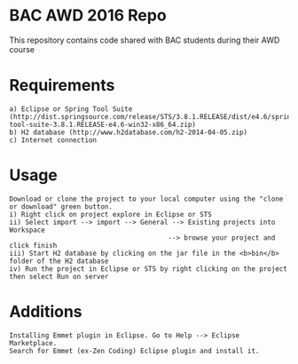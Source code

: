 # BAC AWD 2016 Repo
This repository contains code shared with BAC students during their AWD course

# Requirements
```
a) Eclipse or Spring Tool Suite 
(http://dist.springsource.com/release/STS/3.8.1.RELEASE/dist/e4.6/spring-tool-suite-3.8.1.RELEASE-e4.6-win32-x86_64.zip)
b) H2 database (http://www.h2database.com/h2-2014-04-05.zip)
c) Internet connection
```

# Usage
```
Download or clone the project to your local computer using the "clone or download" green button.
i) Right click on project explore in Eclipse or STS
ii) Select import --> import --> General --> Existing projects into Workspace 
                                        --> browse your project and click finish
iii) Start H2 database by clicking on the jar file in the <b>bin</b> folder of the H2 database
iv) Run the project in Eclipse or STS by right clicking on the project then select Run on server
```

# Additions
```
Installing Emmet plugin in Eclipse. Go to Help --> Eclipse Marketplace. 
Search for Emmet (ex-Zen Coding) Eclipse plugin and install it.
```


